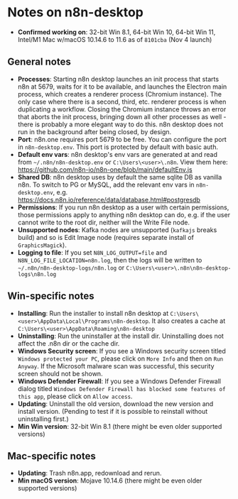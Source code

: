 # Notes on n8n-desktop

- **Confirmed working on**: 32-bit Win 8.1, 64-bit Win 10, 64-bit Win 11, Intel/M1 Mac w/macOS 10.14.6 to 11.6 as of `8101cba` (Nov 4 launch)

## General notes

- **Processes**: Starting n8n desktop launches an init process that starts n8n at 5679, waits for it to be available, and launches the Electron main process, which creates a renderer process (Chromium instance). The only case where there is a second, third, etc. renderer process is when duplicating a workflow. Closing the Chromium instance throws an error that aborts the init process, bringing down all other processes as well - there is probably a more elegant way to do this. n8n desktop does not run in the background after being closed, by design.
- **Port**: n8n.one requires port 5679 to be free. You can configure the port in `n8n-desktop.env`. This port is protected by default with basic auth.
- **Default env vars**: n8n desktop's env vars are generated at and read from `~/.n8n/n8n-desktop.env` or `C:\Users\<user>\.n8n`. View them here: https://github.com/n8n-io/n8n-one/blob/main/defaultEnv.js
- **Shared DB**: n8n desktop uses by default the same sqlite DB as vanilla n8n. To switch to PG or MySQL, add the relevant env vars in `n8n-desktop.env`, e.g. https://docs.n8n.io/reference/data/database.html#postgresdb
- **Permissions**: If you run n8n desktop as a user with certain permissions, those permissions apply to anything n8n desktop can do, e.g. if the user cannot write to the root dir, neither will the Write File node.
- **Unsupported nodes**: Kafka nodes are unsupported (`kafkajs` breaks build) and so is Edit Image node (requires separate install of `GraphicsMagick`).
- **Logging to file**: If you set `N8N_LOG_OUTPUT=file` and `N8N_LOG_FILE_LOCATION=n8n.log`, then the logs will be written to `~/.n8n/n8n-desktop-logs/n8n.log` or `C:\Users\<user>\.n8n\n8n-desktop-logs\n8n.log`

## Win-specific notes

- **Installing**: Run the installer to install n8n desktop at `C:\Users\<user>\AppData\Local\Programs\n8n-desktop`. It also creates a cache at `C:\Users\<user>\AppData\Roaming\n8n-desktop`
- **Uninstalling**: Run the uninstaller at the install dir. Uninstalling does not affect the .n8n dir or the cache dir.
- **Windows Security screen**: If you see a Windows security screen titled `Windows protected your PC`, please click on `More Info` and then on `Run Anyway`. If the Microsoft malware scan was successful, this security screen should not be shown.
- **Windows Defender Firewall**: If you see a Windows Defender Firewall dialog titled `Windows Defender Firewall has blocked some features of this app`, please click on `Allow access`.
- **Updating**: Uninstall the old version, download the new version and install version. (Pending to test if it is possible to reinstall without uninstalling first.)
- **Min Win version**: 32-bit Win 8.1 (there might be even older supported versions)

## Mac-specific notes

- **Updating**: Trash n8n.app, redownload and rerun.
- **Min macOS version**: Mojave 10.14.6 (there might be even older supported versions)
